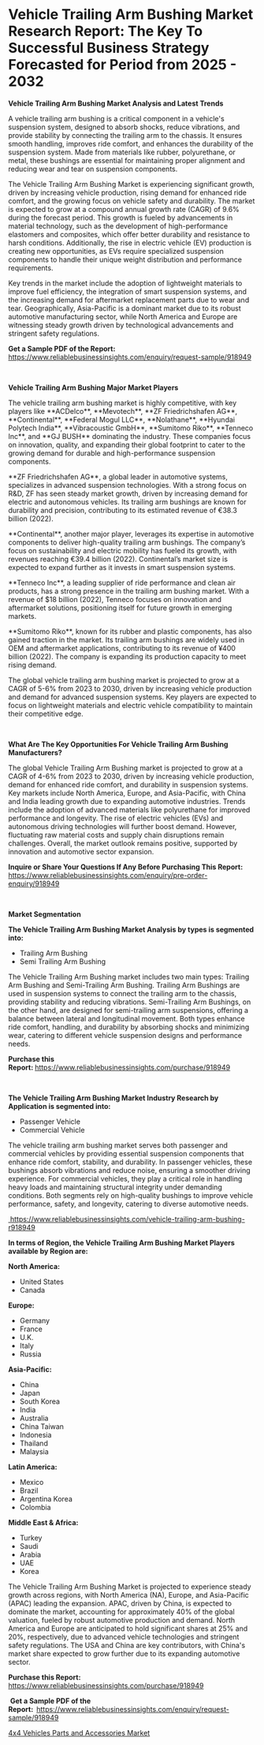 <p><h1>Vehicle Trailing Arm Bushing Market Research Report: The Key To Successful Business Strategy Forecasted for Period from 2025 - 2032</h1></p><p><strong>Vehicle Trailing Arm Bushing Market Analysis and Latest Trends</strong></p>
<p><p>A vehicle trailing arm bushing is a critical component in a vehicle's suspension system, designed to absorb shocks, reduce vibrations, and provide stability by connecting the trailing arm to the chassis. It ensures smooth handling, improves ride comfort, and enhances the durability of the suspension system. Made from materials like rubber, polyurethane, or metal, these bushings are essential for maintaining proper alignment and reducing wear and tear on suspension components.</p><p>The Vehicle Trailing Arm Bushing Market is experiencing significant growth, driven by increasing vehicle production, rising demand for enhanced ride comfort, and the growing focus on vehicle safety and durability. The market is expected to grow at a compound annual growth rate (CAGR) of 9.6% during the forecast period. This growth is fueled by advancements in material technology, such as the development of high-performance elastomers and composites, which offer better durability and resistance to harsh conditions. Additionally, the rise in electric vehicle (EV) production is creating new opportunities, as EVs require specialized suspension components to handle their unique weight distribution and performance requirements.</p><p>Key trends in the market include the adoption of lightweight materials to improve fuel efficiency, the integration of smart suspension systems, and the increasing demand for aftermarket replacement parts due to wear and tear. Geographically, Asia-Pacific is a dominant market due to its robust automotive manufacturing sector, while North America and Europe are witnessing steady growth driven by technological advancements and stringent safety regulations.</p></p>
<p><strong>Get a Sample PDF of the Report:&nbsp;</strong> <a href="https://www.reliablebusinessinsights.com/enquiry/request-sample/918949?utm_campaign=2032&utm_medium=2&utm_source=Github&utm_content=ia&utm_term=23012025&utm_id=vehicle-trailing-arm-bushing">https://www.reliablebusinessinsights.com/enquiry/request-sample/918949</a></p>
<p>&nbsp;</p>
<p><strong>Vehicle Trailing Arm Bushing Major Market Players</strong></p>
<p><p>The vehicle trailing arm bushing market is highly competitive, with key players like **ACDelco**, **Mevotech**, **ZF Friedrichshafen AG**, **Continental**, **Federal Mogul LLC**, **Nolathane**, **Hyundai Polytech India**, **Vibracoustic GmbH**, **Sumitomo Riko**, **Tenneco Inc**, and **GJ BUSH** dominating the industry. These companies focus on innovation, quality, and expanding their global footprint to cater to the growing demand for durable and high-performance suspension components.</p><p>**ZF Friedrichshafen AG**, a global leader in automotive systems, specializes in advanced suspension technologies. With a strong focus on R&D, ZF has seen steady market growth, driven by increasing demand for electric and autonomous vehicles. Its trailing arm bushings are known for durability and precision, contributing to its estimated revenue of €38.3 billion (2022).</p><p>**Continental**, another major player, leverages its expertise in automotive components to deliver high-quality trailing arm bushings. The company’s focus on sustainability and electric mobility has fueled its growth, with revenues reaching €39.4 billion (2022). Continental’s market size is expected to expand further as it invests in smart suspension systems.</p><p>**Tenneco Inc**, a leading supplier of ride performance and clean air products, has a strong presence in the trailing arm bushing market. With a revenue of $18 billion (2022), Tenneco focuses on innovation and aftermarket solutions, positioning itself for future growth in emerging markets.</p><p>**Sumitomo Riko**, known for its rubber and plastic components, has also gained traction in the market. Its trailing arm bushings are widely used in OEM and aftermarket applications, contributing to its revenue of ¥400 billion (2022). The company is expanding its production capacity to meet rising demand.</p><p>The global vehicle trailing arm bushing market is projected to grow at a CAGR of 5-6% from 2023 to 2030, driven by increasing vehicle production and demand for advanced suspension systems. Key players are expected to focus on lightweight materials and electric vehicle compatibility to maintain their competitive edge.</p></p>
<p>&nbsp;</p>
<p><strong>What Are The Key Opportunities For Vehicle Trailing Arm Bushing Manufacturers?</strong></p>
<p><p>The global Vehicle Trailing Arm Bushing market is projected to grow at a CAGR of 4-6% from 2023 to 2030, driven by increasing vehicle production, demand for enhanced ride comfort, and durability in suspension systems. Key markets include North America, Europe, and Asia-Pacific, with China and India leading growth due to expanding automotive industries. Trends include the adoption of advanced materials like polyurethane for improved performance and longevity. The rise of electric vehicles (EVs) and autonomous driving technologies will further boost demand. However, fluctuating raw material costs and supply chain disruptions remain challenges. Overall, the market outlook remains positive, supported by innovation and automotive sector expansion.</p></p>
<p><strong>Inquire or Share Your Questions If Any Before Purchasing This Report:</strong> <a href="https://www.reliablebusinessinsights.com/enquiry/pre-order-enquiry/918949?utm_campaign=2032&utm_medium=2&utm_source=Github&utm_content=ia&utm_term=23012025&utm_id=vehicle-trailing-arm-bushing">https://www.reliablebusinessinsights.com/enquiry/pre-order-enquiry/918949</a></p>
<p>&nbsp;</p>
<p><strong>Market Segmentation</strong></p>
<p><strong>The Vehicle Trailing Arm Bushing Market Analysis by types is segmented into:</strong></p>
<p><ul><li>Trailing Arm Bushing</li><li>Semi Trailing Arm Bushing</li></ul></p>
<p><p>The Vehicle Trailing Arm Bushing market includes two main types: Trailing Arm Bushing and Semi-Trailing Arm Bushing. Trailing Arm Bushings are used in suspension systems to connect the trailing arm to the chassis, providing stability and reducing vibrations. Semi-Trailing Arm Bushings, on the other hand, are designed for semi-trailing arm suspensions, offering a balance between lateral and longitudinal movement. Both types enhance ride comfort, handling, and durability by absorbing shocks and minimizing wear, catering to different vehicle suspension designs and performance needs.</p></p>
<p><strong>Purchase this Report:&nbsp;</strong><a href="https://www.reliablebusinessinsights.com/purchase/918949?utm_campaign=2032&utm_medium=2&utm_source=Github&utm_content=ia&utm_term=23012025&utm_id=vehicle-trailing-arm-bushing">https://www.reliablebusinessinsights.com/purchase/918949</a></p>
<p>&nbsp;</p>
<p><strong>The Vehicle Trailing Arm Bushing Market Industry Research by Application is segmented into:</strong></p>
<p><ul><li>Passenger Vehicle</li><li>Commercial Vehicle</li></ul></p>
<p><p>The vehicle trailing arm bushing market serves both passenger and commercial vehicles by providing essential suspension components that enhance ride comfort, stability, and durability. In passenger vehicles, these bushings absorb vibrations and reduce noise, ensuring a smoother driving experience. For commercial vehicles, they play a critical role in handling heavy loads and maintaining structural integrity under demanding conditions. Both segments rely on high-quality bushings to improve vehicle performance, safety, and longevity, catering to diverse automotive needs.</p></p>
<p><a href="https://www.reliablebusinessinsights.com/vehicle-trailing-arm-bushing-r918949?utm_campaign=2032&utm_medium=2&utm_source=Github&utm_content=ia&utm_term=23012025&utm_id=vehicle-trailing-arm-bushing">&nbsp;https://www.reliablebusinessinsights.com/vehicle-trailing-arm-bushing-r918949</a></p>
<p><strong>In terms of Region, the Vehicle Trailing Arm Bushing Market Players available by Region are:</strong></p>
<p>
    <p> <strong> North America: </strong>
        <ul>
            <li>United States</li>
            <li>Canada</li>
        </ul>
        </p> 
    <p> <strong> Europe: </strong>
        <ul>
            <li>Germany</li>
            <li>France</li>
            <li>U.K.</li>
            <li>Italy</li>
            <li>Russia</li>
        </ul>
        </p> 
    <p> <strong> Asia-Pacific: </strong>
        <ul>
            <li>China</li>
            <li>Japan</li>
            <li>South Korea</li>
            <li>India</li>
            <li>Australia</li>
            <li>China Taiwan</li>
            <li>Indonesia</li>
            <li>Thailand</li>
            <li>Malaysia</li>
        </ul>
        </p> 
    <p> <strong> Latin America: </strong>
        <ul>
            <li>Mexico</li>
            <li>Brazil</li>
            <li>Argentina Korea</li>
            <li>Colombia</li>
        </ul>
        </p> 
    <p> <strong> Middle East & Africa: </strong>
        <ul>
            <li>Turkey</li>
            <li>Saudi</li>
            <li>Arabia</li>
            <li>UAE</li>
            <li>Korea</li>
        </ul>
    </p>
    </p>
<p><p>The Vehicle Trailing Arm Bushing Market is projected to experience steady growth across regions, with North America (NA), Europe, and Asia-Pacific (APAC) leading the expansion. APAC, driven by China, is expected to dominate the market, accounting for approximately 40% of the global valuation, fueled by robust automotive production and demand. North America and Europe are anticipated to hold significant shares at 25% and 20%, respectively, due to advanced vehicle technologies and stringent safety regulations. The USA and China are key contributors, with China's market share expected to grow further due to its expanding automotive sector.</p></p>
<p><strong>Purchase this Report: </strong><a href="https://www.reliablebusinessinsights.com/purchase/918949?utm_campaign=2032&utm_medium=2&utm_source=Github&utm_content=ia&utm_term=23012025&utm_id=vehicle-trailing-arm-bushing">https://www.reliablebusinessinsights.com/purchase/918949</a></p>
<p>&nbsp;<strong>Get a Sample PDF of the Report:&nbsp;&nbsp;</strong><a href="https://www.reliablebusinessinsights.com/enquiry/request-sample/918949?utm_campaign=2032&utm_medium=2&utm_source=Github&utm_content=ia&utm_term=23012025&utm_id=vehicle-trailing-arm-bushing">https://www.reliablebusinessinsights.com/enquiry/request-sample/918949</a></p>
<p><strong></strong></p>
<p><p><a href="https://github.com/marloy8/Market-Research-Report-List-6/blob/main/4x4-vehicles-parts-and-accessories-market.md?utm_campaign=2032&utm_medium=2&utm_source=Github&utm_content=ia&utm_term=23012025&utm_id=vehicle-trailing-arm-bushing">4x4 Vehicles Parts and Accessories Market</a></p></p>